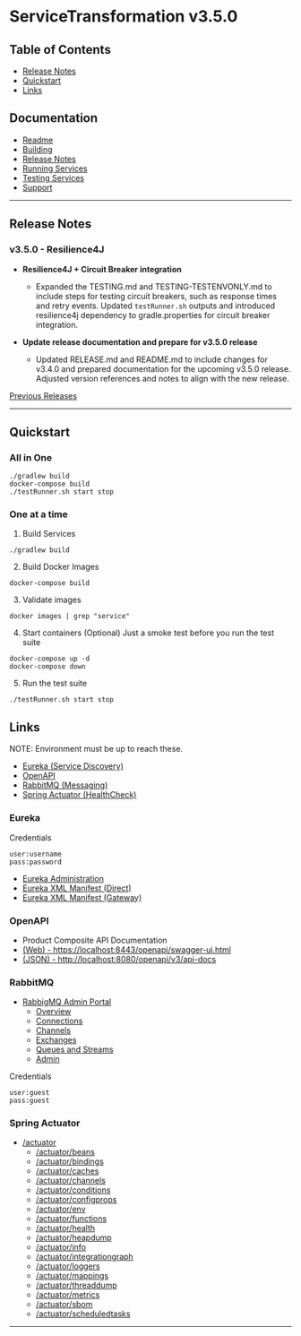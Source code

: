 # ServiceTransformation v3.5.0

## Table of Contents
- [Release Notes](#release-notes)
- [Quickstart](#quickstart)
- [Links](#links)

## Documentation
- [Readme](README.md)
- [Building](./doc/BUILD.md)
- [Release Notes](./doc/RELEASE.md)
- [Running Services](./doc/RUNNING.md)
- [Testing Services](./doc/TESTING.md)
- [Support](./doc/SUPPORT.md)
---

## Release Notes

### v3.5.0 - Resilience4J 

* **Resilience4J + Circuit Breaker integration**
  * Expanded the TESTING.md and TESTING-TESTENVONLY.md to include steps for testing circuit breakers, such as response times and retry events. Updated `testRunner.sh` outputs and introduced resilience4j dependency to gradle.properties for circuit breaker integration.

* **Update release documentation and prepare for v3.5.0 release**
  * Updated RELEASE.md and README.md to include changes for v3.4.0 and prepared documentation for the upcoming v3.5.0 release. Adjusted version references and notes to align with the new release.


[Previous Releases](./doc/RELEASE.md)

---

## Quickstart

### All in One

```shell
./gradlew build 
docker-compose build
./testRunner.sh start stop
```

### One at a time

1. Build Services
```shell
./gradlew build
```

2. Build Docker Images
```shell
docker-compose build
```
3. Validate images
```shell
docker images | grep "service"
```
4. Start containers (Optional)
Just a smoke test before you run the test suite
```shell
docker-compose up -d
docker-compose down
```
5. Run the test suite
```shell
./testRunner.sh start stop
```

## Links

NOTE: Environment must be up to reach these.

- [Eureka (Service Discovery)](#eureka)
- [OpenAPI](#openapi)
- [RabbitMQ (Messaging)](#rabbitmq)
- [Spring Actuator (HealthCheck)](#spring-actuator)

### Eureka

Credentials
```text
user:username
pass:password
```

- [Eureka Administration](http://localhost:8761/)
- [Eureka XML Manifest (Direct)](http://localhost:8761/eureka/apps)
- [Eureka XML Manifest (Gateway)](https://localhost:8443/eureka/api/apps)

### OpenAPI

- Product Composite API Documentation 
- [(Web) - https://localhost:8443/openapi/swagger-ui.html](http://localhost:8080/openapi/swagger-ui.html)
- [(JSON) - http://localhost:8080/openapi/v3/api-docs](http://localhost:8080/openapi/v3/api-docs)


### RabbitMQ

- [RabbigMQ Admin Portal](http://localhost:15672/)
  - [Overview](http://localhost:15672/#/)
  - [Connections](http://localhost:15672/#/connections)
  - [Channels](http://localhost:15672/#/channels)
  - [Exchanges](http://localhost:15672/#/exchanges)
  - [Queues and Streams](http://localhost:15672/#/queues)
  - [Admin](http://localhost:15672/#/users)

Credentials
```text
user:guest
pass:guest
```


### Spring Actuator

- [/actuator](http://localhost:8080/actuator)
  - [/actuator/beans](http://localhost:8080/actuator/beans)
  - [/actuator/bindings](http://localhost:8080/actuator/bindings)
  - [/actuator/caches](http://localhost:8080/actuator/caches) 
  - [/actuator/channels](http://localhost:8080/actuator/channels)
  - [/actuator/conditions](http://localhost:8080/actuator/conditions)
  - [/actuator/configprops](http://localhost:8080/actuator/configprops)
  - [/actuator/env](http://localhost:8080/actuator/env)
  - [/actuator/functions](http://localhost:8080/actuator/functions)
  - [/actuator/health](http://localhost:8080/actuator/health)
  - [/actuator/heapdump](http://localhost:8080/actuator/heapdump)
  - [/actuator/info](http://localhost:8080/actuator/info)
  - [/actuator/integrationgraph](http://localhost:8080/actuator/integrationgraph)
  - [/actuator/loggers](http://localhost:8080/actuator/loggers)
  - [/actuator/mappings](http://localhost:8080/actuator/mappings)
  - [/actuator/threaddump](http://localhost:8080/actuator/threaddump)
  - [/actuator/metrics](http://localhost:8080/actuator/metrics)
  - [/actuator/sbom](http://localhost:8080/actuator/sbom)
  - [/actuator/scheduledtasks](http://localhost:8080/actuator/scheduledtasks)


---






